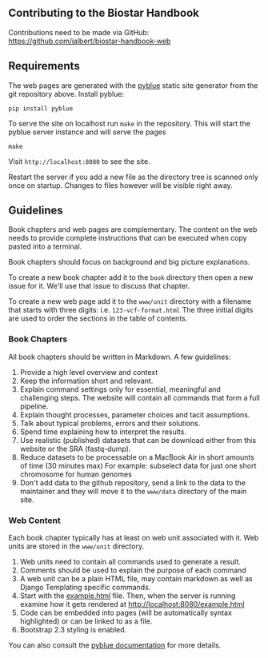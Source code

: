 ## Contributing to the Biostar Handbook

Contributions need to be made via GitHub: https://github.com/ialbert/biostar-handbook-web

## Requirements

The web pages are generated with the [pyblue](https://github.com/ialbert/pyblue) 
static site generator from the git repository above. Install pyblue:

    pip install pyblue

To serve the site on localhost run `make` in the repository. This will
start the pyblue server instance and will serve the pages

    make
    
Visit `http://localhost:8080` to see the site.

Restart the server if you add a new file as the directory tree is scanned only once
on startup. Changes to files however will be visible right away.
    
## Guidelines

Book chapters and web pages are complementary. 
The content on the web needs to provide complete instructions 
that can be executed when copy pasted into a terminal.

Book chapters should focus on background and big picture explanations.

To create a new book chapter add it to the `book` directory
then open a new issue for it. We'll use that issue to discuss
that chapter. 

To create a new web page add it to the `www/unit` directory with a filename
that starts with three digits: i.e. `123-vcf-format.html`  The three initial 
digits are used to order the sections in the table of contents.

### Book Chapters

All book chapters should be written in Markdown. A few guidelines:

1. Provide a high level overview and context
1. Keep the information short and relevant.
1. Explain command settings only for essential, meaningful and challenging steps. 
   The website will contain all commands that form a full pipeline.
1. Explain thought processes, parameter choices and tacit assumptions.
1. Talk about typical problems, errors and their solutions.
1. Spend time explaining how to interpret the results.
1. Use realistic (published) datasets that can be download either from this website or the SRA (fastq-dump).
1. Reduce datasets to be processable on a MacBook Air in short amounts of time (30 minutes max)
   For example: subselect data for just one short chromosome for human genomes 
1. Don't add data to the github repository, send a link to the data to the maintainer
   and they will move it to the `www/data` directory of the main site.
  
### Web Content

Each book chapter typically has at least on web unit associated with it.
Web units are stored in the `www/unit` directory. 

1. Web units need to contain all commands used to generate a result.
1. Comments should be used to explain the purpose of each command
1. A web unit can be a plain HTML file,
   may contain markdown as well as Django Templating specific commands.
1. Start with the [example.html](https://github.com/ialbert/biostar-handbook-web/blob/master/www/unit/example.html) 
   file. Then, when the server is running examine how it gets rendered at
   [http://localhost:8080/example.html](http://localhost:8080/example.html)
1. Code can be embedded into pages 
   (will be automatically syntax highlighted) or can be linked to as a file.
1. Bootstrap 2.3 styling is enabled.

You can also consult the [pyblue documentation](http://ialbert.github.io/pyblue/) for more details.
